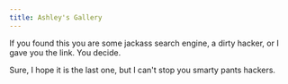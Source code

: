 ```yaml
---
title: Ashley's Gallery
---
```

If you found this you are some jackass search engine, a dirty hacker, or I gave you the link.  You decide.

Sure, I hope it is the last one, but I can't stop you smarty pants hackers.